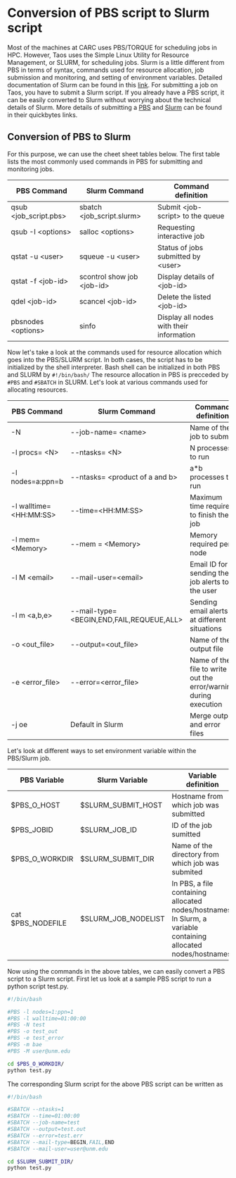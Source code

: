 Conversion of PBS script to Slurm script
===================================

 
 Most of the machines at CARC uses PBS/TORQUE for scheduling jobs in HPC. However, Taos uses the Simple Linux Utility for Resource Management, or SLURM, for scheduling jobs. Slurm is a little different from PBS in terms of syntax, commands used for resource allocation, job submission and monitoring, and setting of environment variables. Detailed documentation of Slurm can be found in this [link](https://slurm.schedmd.com/documentation.html). For submitting a job on Taos, you have to submit a Slurm script. If you already have a PBS script, it can be easily converted to Slurm without worrying about the technical details of Slurm. More details of submitting a [PBS](http://carc.unm.edu/user-support-2/using-carc-systems1/running-jobs/submitting-jobs.html) and [Slurm](https://github.com/UNM-CARC/QuickBytes/blob/master/Intro_to_slurm.md) can be found in their quickbytes links.
 
## Conversion of PBS to Slurm

For this purpose, we can use the cheet sheet tables below. The first table lists the most commonly used commands in PBS for submitting and monitoring jobs.

|  PBS Command        |  Slurm Command   | Command definition                  |
|  ------------       |  -------------   | ------------------                  |
| qsub \<job_script.pbs> |  sbatch \<job_script.slurm>  | Submit \<job-script>  to the queue|
| qsub -I \<options>  |  salloc \<options> |  Requesting interactive job|
|qstat -u \<user>    |   squeue -u \<user> | Status of jobs submitted by \<user> |
| qstat -f \<job-id> | scontrol show job \<job-id\> | Display details of \<job-id> |
| qdel \<job-id>     | scancel \<job-id> | Delete the listed \<job-id>|
|pbsnodes \<options> | sinfo | Display all nodes with their information|

Now let's take a look at the commands used for resource allocation which goes into the PBS/SLURM script. In both cases, the script has to be initialized by the shell interpreter. Bash shell can be initialized in both PBS and SLURM by `#!/bin/bash/`
The resource allocation in PBS is precceded by `#PBS`
 and `#SBATCH` in SLURM. Let's look at various commands used for allocating resources.
 
|  PBS Command        |  Slurm Command   | Command definition                  |
|  ------------       |  -------------   | ------------------                  |
|-N <name> | --job-name= \<name>| Name of the job to submit|
|-l procs= \<N> |--ntasks= \<N> | N processes to run|
|-l nodes=a:ppn=b | --ntasks= \<product of a and b> | a*b processes to run |
|-l walltime=\<HH:MM:SS>|--time=\<HH:MM:SS> | Maximum time required to finish the job|
|-l mem=\<Memory> | --mem = \<Memory> | Memory required per node|
|-l M \<email> | --mail-user=\<email>| Email ID for sending the job alerts to the user |
|-l m \<a,b,e\> |  --mail-type=\<BEGIN,END,FAIL,REQUEUE,ALL> | Sending email alerts at different situations|
|-o \<out_file>|--output=\<out_file>| Name of the output file|
|-e \<error_file> | --error=\<error_file>| Name of the file to write out the error/warning during execution|
|-j oe| Default in Slurm | Merge output and error files|

Let's look at different ways to set environment variable within the PBS/Slurm job.

|  PBS Variable        |  Slurm Variable   | Variable definition                  |
|  ------------       |  -------------   | ------------------                  |
|$PBS\_O_HOST | $SLURM\_SUBMIT_HOST | Hostname from which job was submitted|
|$PBS\_JOBID | $SLURM\_JOB_ID | ID of the job sumitted|
|$PBS\_O_WORKDIR | $SLURM\_SUBMIT_DIR| Name of the directory from which job was submited|
|cat $PBS\_NODEFILE | $SLURM\_JOB_NODELIST| In PBS, a file containing allocated nodes/hostnames. In Slurm, a variable containing allocated nodes/hostnames.|

Now using the commands in the above tables,  we can easily convert a PBS script to a Slurm script. First let us look at a sample PBS script to run a python script test.py.

```bash
#!/bin/bash

#PBS -l nodes=1:ppn=1
#PBS -l walltime=01:00:00
#PBS -N test
#PBS -o test_out
#PBS -e test_error
#PBS -m bae
#PBS -M user@unm.edu

cd $PBS_O_WORKDIR/
python test.py

```
The corresponding Slurm script for the above PBS script can be written as

```bash
#!/bin/bash

#SBATCH --ntasks=1
#SBATCH --time=01:00:00
#SBATCH --job-name=test
#SBATCH --output=test.out
#SBATCH --error=test.err
#SBATCH --mail-type=BEGIN,FAIL,END
#SBATCH --mail-user=user@unm.edu

cd $SLURM_SUBMIT_DIR/
python test.py

```



